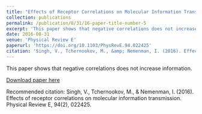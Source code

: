 ```yaml
---
title: "Effects of Receptor Correlations on Molecular Information Transmission. "
collection: publications
permalink: /publication/8/31/16-paper-title-number-5
excerpt: 'This paper shows that negative correlations does not increase information.'
date: 2016-08-31
venue: 'Physical Review E'
paperurl: 'https://doi.org/10.1103/PhysRevE.94.022425'
citation: 'Singh, V., Tchernookov, M., &amp; Nemenman, I. (2016). Effects of receptor correlations on molecular information transmission. Physical Review E, 94(2), 022425.'
---
```

This paper shows that negative correlations does not increase information.

[Download paper here](https://doi.org/10.1103/PhysRevE.94.022425)

Recommended citation: Singh, V., Tchernookov, M., & Nemenman, I. (2016). Effects of receptor correlations on molecular information transmission. Physical Review E, 94(2), 022425.
